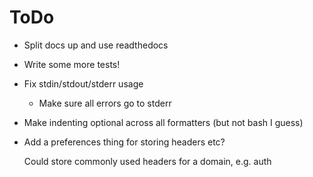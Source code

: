 # ToDo

* Split docs up and use readthedocs

* Write some more tests!

* Fix stdin/stdout/stderr usage

    * Make sure all errors go to stderr

* Make indenting optional across all formatters (but not bash I guess)

* Add a preferences thing for storing headers etc?

    Could store commonly used headers for a domain, e.g. auth
